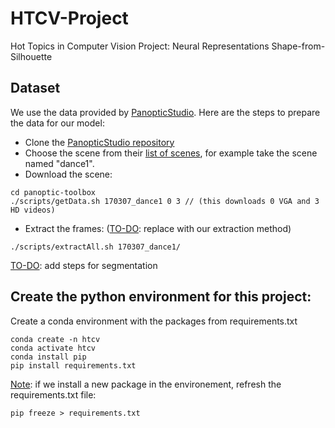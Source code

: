 # HTCV-Project
Hot Topics in Computer Vision Project: Neural Representations Shape-from-Silhouette

## Dataset
We use the data provided by [PanopticStudio](http://domedb.perception.cs.cmu.edu/). Here are the steps to prepare the data for our model:

- Clone the [PanopticStudio repository]( https://github.com/CMU-Perceptual-Computing-Lab/panoptic-toolbox)
- Choose the scene from their [list of scenes](https://docs.google.com/spreadsheets/d/1eoe74dHRtoMVVFLKCTJkAtF8zqxAnoo2Nt15CYYvHEE/edit#gid=1333444170), for example take the scene named "dance1".
- Download the scene:
```
cd panoptic-toolbox
./scripts/getData.sh 170307_dance1 0 3 // (this downloads 0 VGA and 3 HD videos)
```
- Extract the frames: (<u>TO-DO</u>: replace with our extraction method)
```
./scripts/extractAll.sh 170307_dance1/
```
<u>TO-DO</u>: add steps for segmentation
## Create the python environment for this project:
Create a conda environment with the packages from requirements.txt
```
conda create -n htcv
conda activate htcv
conda install pip
pip install requirements.txt
```

<u>Note</u>: if we install a new package in the environement, refresh the requirements.txt file:
```
pip freeze > requirements.txt
```
